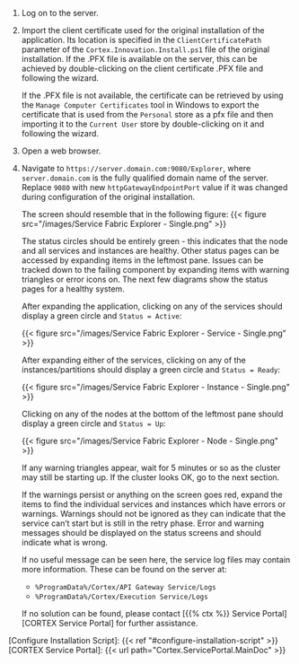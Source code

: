 1. Log on to the server.
1. Import the client certificate used for the original installation of the application. Its location is specified in the `ClientCertificatePath` parameter of the `Cortex.Innovation.Install.ps1` file of the original installation. If the .PFX file is available on the server, this can be achieved by double-clicking on the client certificate .PFX file and following the wizard.

    If the .PFX file is not available, the certificate can be retrieved by using the `Manage Computer Certificates` tool in Windows to export the certificate that is used from the `Personal` store as a pfx file and then importing it to the `Current User` store by double-clicking on it and following the wizard.
1. Open a web browser.
1. Navigate to `https://server.domain.com:9080/Explorer`, where `server.domain.com` is the fully qualified domain name of the server. Replace `9080` with new `httpGatewayEndpointPort` value if it was changed during configuration of the original installation.

    The screen should resemble that in the following figure:
    {{< figure src="/images/Service Fabric Explorer - Single.png" >}}

    The status circles should be entirely green - this indicates that the node and all services and instances are healthy. Other status pages can be accessed by expanding items in the leftmost pane. Issues can be tracked down to the failing component by expanding items with warning triangles or error icons on. The next few diagrams show the status pages for a healthy system.

    After expanding the application, clicking on any of the services should display a green circle and `Status = Active`:

    {{< figure src="/images/Service Fabric Explorer - Service - Single.png" >}}

    After expanding either of the services, clicking on any of the instances/partitions should display a green circle and `Status = Ready`:

    {{< figure src="/images/Service Fabric Explorer - Instance - Single.png" >}}

    Clicking on any of the nodes at the bottom of the leftmost pane should display a green circle and `Status = Up`:

    {{< figure src="/images/Service Fabric Explorer - Node - Single.png" >}}

    If any warning triangles appear, wait for 5 minutes or so as the cluster may still be starting up. If the cluster looks OK, go to the next section.

    If the warnings persist or anything on the screen goes red, expand the items to find the individual services and instances which have errors or warnings. Warnings should not be ignored as they can indicate that the service can’t start but is still in the retry phase. Error and warning messages should be displayed on the status screens and should indicate what is wrong.

    If no useful message can be seen here, the service log files may contain more information. These can be found on the server at:

    * `%ProgramData%/Cortex/API Gateway Service/Logs`
    * `%ProgramData%/Cortex/Execution Service/Logs`

    If no solution can be found, please contact [{{% ctx %}} Service Portal][CORTEX Service Portal] for further assistance.

[Configure Installation Script]:  {{< ref "#configure-installation-script" >}}
[CORTEX Service Portal]: {{< url path="Cortex.ServicePortal.MainDoc" >}}